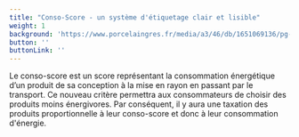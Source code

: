 ```yaml
---
title: "Conso-Score - un système d'étiquetage clair et lisible"
weight: 1
background: 'https://www.porcelaingres.fr/media/a3/46/db/1651069136/pg-just_grey-light_grey-_-nat-6060-f1-x600113x8.jpg'
button: ''
buttonLink: ''
---
```


Le conso-score est un score représentant la consommation énergétique d’un produit de sa conception à la mise en rayon en passant par le transport. Ce nouveau critère permettra aux consommateurs de choisir des produits moins énergivores. Par conséquent, il y aura une taxation des produits proportionnelle à leur conso-score et donc à leur consommation d'énergie.
